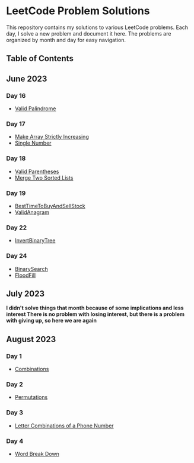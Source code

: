 # LeetCode Problem Solutions

This repository contains my solutions to various LeetCode problems. Each day, I solve a new problem and document it here. The problems are organized by month and day for easy navigation.

## Table of Contents
## June 2023

### Day 16
- [Valid Palindrome](src/Jun/Day16/ValidPalindrome.java)


### Day 17
- [Make Array Strictly Increasing](src/Jun/Day17/MakeArrayStrictlyIncreasing.java)
- [Single Number](src/Jun/Day17/SingleNumber.java)
### Day 18
- [Valid Parentheses](src/Jun/Day18/ValidParentheses.java)
- [Merge Two Sorted Lists](src/Jun/Day18/MergeTwoSortedLists.java)
### Day 19
- [BestTimeToBuyAndSellStock](src/Jun/Day19/BestTimeToBuyAndSellStock.java)
- [ValidAnagram](src/Jun/Day19/ValidAnagram.java)
### Day 22
- [InvertBinaryTree](src/Jun/Day22/InvertBinaryTree.java)

### Day 24
- [BinarySearch](src/Jun/Day24/BinarySearch.java)
- [FloodFill](src/Jun/Day24/FloodFill.java)

## July 2023

**I didn't solve things that month because of some implications and less interest
There is no problem with losing interest, but there is a problem with giving up, so here we are again**

## August 2023
### Day 1
- [Combinations](src/Aug/Day1/Combinations.java)
### Day 2 
- [Permutations](src/Aug/Day2/Permutations.java)
### Day 3
- [Letter Combinations of a Phone Number](src/Aug/Day3/LetterCombinationsOfaPhoneNumber.java)

### Day 4
- [Word Break Down](src/Aug/Day4/WordBreakDown.java)
